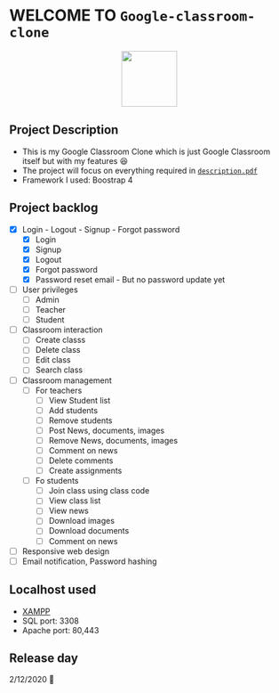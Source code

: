 # WELCOME TO `Google-classroom-clone`

<p align = "center">
  <img src = "https://upload.wikimedia.org/wikipedia/commons/thumb/2/25/Google_Classroom_icon.svg/1200px-Google_Classroom_icon.svg.png" width = "100" height = "100"/>
</p>

## Project Description
* This is my Google Classroom Clone which is just Google Classroom itself but with my features :laughing:
* The project will focus on everything required in [`description.pdf`](description.pdf)
* Framework I used: Boostrap 4

## Project backlog

- [x] Login - Logout - Signup - Forgot password
  - [x] Login
  - [x] Signup
  - [x] Logout
  - [x] Forgot password 
  - [x] Password reset email - But no password update yet
- [ ] User privileges 
  - [ ] Admin
  - [ ] Teacher
  - [ ] Student
- [ ] Classroom interaction
  - [ ] Create classs
  - [ ] Delete class
  - [ ] Edit class
  - [ ] Search class
- [ ] Classroom management
  - [ ] For teachers
    - [ ] View Student list
    - [ ] Add students
    - [ ] Remove students
    - [ ] Post News, documents, images
    - [ ] Remove News, documents, images
    - [ ] Comment on news
    - [ ] Delete comments
    - [ ] Create assignments
  - [ ] Fo students
    - [ ] Join class using class code
    - [ ] View class list
    - [ ] View news
    - [ ] Download images
    - [ ] Download documents
    - [ ] Comment on news
- [ ] Responsive web design
- [ ] Email notification, Password hashing

## Localhost used
* [XAMPP](https://www.apachefriends.org/download.html) 
* SQL port: 3308
* Apache port: 80,443

## Release day
2/12/2020 :bicyclist:

